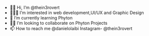 - 👋🏾 Hi, I’m @thein3rovert
- 👩🏾‍💻 I’m interested in web development,UI/UX and Graphic Design
- 🔧 I’m currently learning Phyton
- 🤼‍♂️ I’m looking to collaborate on Phyton Projects
- 📫 How to reach me @danielolaibi
Instagram- @thein3rovert

<!---
thein3rovert/thein3rovert is a ✨ special ✨ repository because its `README.md` (this file) appears on your GitHub profile.
You can click the Preview link to take a look at your changes.
--->
